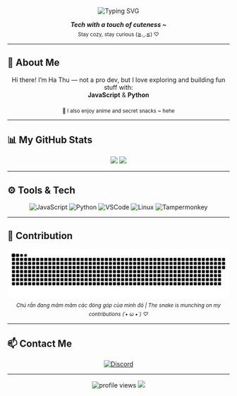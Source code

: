 <p align="center">
  <img src="https://readme-typing-svg.demolab.com?font=Pacifico&size=28&duration=3000&pause=1200&color=FFB6C1&center=true&vCenter=true&width=450&lines=Hi+%F0%9F%91%8B+I'm+Ha+Thu!;JavaScript+%26+Python+lover+%F0%9F%94%A5;Always+curious%2C+always+coding+%F0%9F%92%BB" alt="Typing SVG" />
</p>

<p align="center">
  <i><b>Tech with a touch of cuteness ~</b></i><br>
  <sub>Stay cozy, stay curious (≧◡≦) ♡</sub>
</p>

---

## 🧠 About Me

<p align="center">
  Hi there! I’m Ha Thu — not a pro dev, but I love exploring and building fun stuff with:
  <br>
  <b>JavaScript</b> & <b>Python</b>
</p>

<p align="center">
  <sub>🍜 I also enjoy anime and secret snacks ~ hehe</sub>
</p>

---

## 📊 My GitHub Stats

<p align="center">
  <img height="160em" src="https://github-readme-stats.vercel.app/api?username=HaThuDangIu&show_icons=true&theme=transparent&title_color=FFB6C1&text_color=c9d1d9&icon_color=FFB6C1&hide_border=true" />
  <img height="160em" src="https://github-readme-stats.vercel.app/api/top-langs/?username=HaThuDangIu&layout=compact&theme=transparent&title_color=FFB6C1&text_color=c9d1d9&hide_border=true" />
</p>

---

## ⚙️ Tools & Tech

<p align="center">
  <img src="https://img.shields.io/badge/JavaScript-F7DF1E?style=flat-square&logo=javascript&logoColor=black" alt="JavaScript"/>
  <img src="https://img.shields.io/badge/Python-3776AB?style=flat-square&logo=python&logoColor=white" alt="Python"/>
  <img src="https://img.shields.io/badge/VSCode-007ACC?style=flat-square&logo=visual-studio-code&logoColor=white" alt="VSCode"/>
  <img src="https://img.shields.io/badge/Linux-FCC624?style=flat-square&logo=linux&logoColor=black" alt="Linux"/>
  <img src="https://img.shields.io/badge/Tampermonkey-000000?style=flat-square&logo=google-chrome&logoColor=white" alt="Tampermonkey"/>
</p>

---

## 🐍 Contribution

<p align="center">
  <picture>
    <source
      media="(prefers-color-scheme: dark)"
      srcset="https://raw.githubusercontent.com/HaThuDangIu/HaThuDangIu/main/dist/github-contribution-grid-snake-dark.svg?color_snake=#FFB6C1&color_dots=#9370DB,#8A2BE2,#4B0082,#6A5ACD"
    />
    <img
      alt="Snake Contribution Grid"
      src="https://raw.githubusercontent.com/HaThuDangIu/HaThuDangIu/main/dist/github-contribution-grid-snake.svg?color_snake=blueviolet&color_dots=#FFB6C1,#FFC0CB,#DB7093,#FF69B4"
    />
  </picture>
  <br>
  <sub><i>Chú rắn đang măm măm các đóng góp của mình đó | The snake is munching on my contributions (´• ω •`) ♡</i></sub>
</p>

---

## 📫 Contact Me

<p align="center">
  <a href="https://discord.com/users/harryhathu._." target="_blank">
    <img src="https://img.shields.io/badge/Discord-HaThuDangIu-7289DA?style=flat-square&logo=discord&logoColor=white" alt="Discord"/>
  </a>
</p>

---

<p align="center">
  <img src="https://komarev.com/ghpvc/?username=HaThuDangIu&label=Profile%20views&color=blueviolet&style=flat-square" alt="profile views"/>
  <img src="https://img.shields.io/badge/Made%20with-%E2%9D%A4%EF%B8%8F%20by%20HaThu-blueviolet?style=flat-square"/>
</p>
